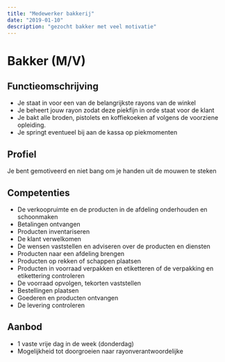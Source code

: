 ```yaml
---
title: "Medewerker bakkerij"
date: "2019-01-10"
description: "gezocht bakker met veel motivatie"
---
```


# Bakker (M/V)

## Functieomschrijving

- Je staat in voor een van de belangrijkste rayons van de winkel
- Je beheert jouw rayon zodat deze piekfijn in orde staat voor de klant
- Je bakt alle broden, pistolets en koffiekoeken af volgens de voorziene opleiding.
- Je springt eventueel bij aan de kassa op piekmomenten

## Profiel

Je bent gemotiveerd en niet bang om je handen uit de mouwen te steken

## Competenties

- De verkoopruimte en de producten in de afdeling onderhouden en schoonmaken
- Betalingen ontvangen
- Producten inventariseren
- De klant verwelkomen
- De wensen vaststellen en adviseren over de producten en diensten
- Producten naar een afdeling brengen
- Producten op rekken of schappen plaatsen
- Producten in voorraad verpakken en etiketteren of de verpakking en etikettering controleren
- De voorraad opvolgen, tekorten vaststellen
- Bestellingen plaatsen
- Goederen en producten ontvangen
- De levering controleren

## Aanbod

- 1 vaste vrije dag in de week (donderdag)
- Mogelijkheid tot doorgroeien naar rayonverantwoordelijke

